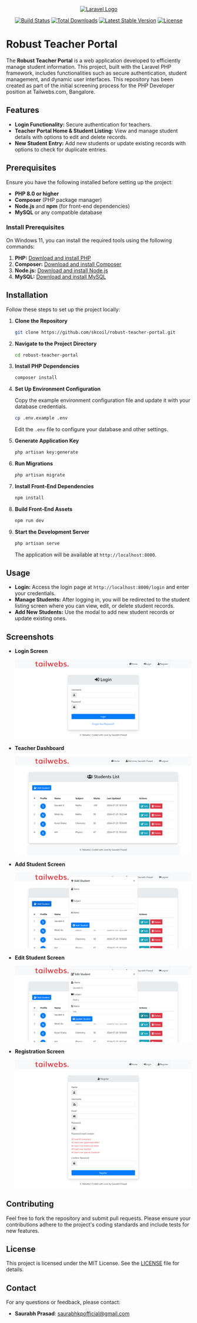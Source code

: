 <p align="center"><a href="https://laravel.com" target="_blank"><img src="https://raw.githubusercontent.com/laravel/art/master/logo-lockup/5%20SVG/2%20CMYK/1%20Full%20Color/laravel-logolockup-cmyk-red.svg" width="400" alt="Laravel Logo"></a></p>

<p align="center">
<a href="https://github.com/laravel/framework/actions"><img src="https://github.com/laravel/framework/workflows/tests/badge.svg" alt="Build Status"></a>
<a href="https://packagist.org/packages/laravel/framework"><img src="https://img.shields.io/packagist/dt/laravel/framework" alt="Total Downloads"></a>
<a href="https://packagist.org/packages/laravel/framework"><img src="https://img.shields.io/packagist/v/laravel/framework" alt="Latest Stable Version"></a>
<a href="https://packagist.org/packages/laravel/framework"><img src="https://img.shields.io/packagist/l/laravel/framework" alt="License"></a>
</p>

# Robust Teacher Portal

The **Robust Teacher Portal** is a web application developed to efficiently manage student information. This project, built with the Laravel PHP framework, includes functionalities such as secure authentication, student management, and dynamic user interfaces. This repository has been created as part of the initial screening process for the PHP Developer position at Tailwebs.com, Bangalore.

## Features

- **Login Functionality:** Secure authentication for teachers.
- **Teacher Portal Home & Student Listing:** View and manage student details with options to edit and delete records.
- **New Student Entry:** Add new students or update existing records with options to check for duplicate entries.

## Prerequisites

Ensure you have the following installed before setting up the project:

- **PHP 8.0 or higher**
- **Composer** (PHP package manager)
- **Node.js** and **npm** (for front-end dependencies)
- **MySQL** or any compatible database

### Install Prerequisites

On Windows 11, you can install the required tools using the following commands:

1. **PHP:** [Download and install PHP](https://windows.php.net/download/)
2. **Composer:** [Download and install Composer](https://getcomposer.org/download/)
3. **Node.js:** [Download and install Node.js](https://nodejs.org/)
4. **MySQL:** [Download and install MySQL](https://dev.mysql.com/downloads/)

## Installation

Follow these steps to set up the project locally:

1. **Clone the Repository**

   ```bash
   git clone https://github.com/skcoil/robust-teacher-portal.git
   ```

2. **Navigate to the Project Directory**

   ```bash
   cd robust-teacher-portal
   ```

3. **Install PHP Dependencies**

   ```bash
   composer install
   ```

4. **Set Up Environment Configuration**

   Copy the example environment configuration file and update it with your database credentials.

   ```bash
   cp .env.example .env
   ```

   Edit the `.env` file to configure your database and other settings.

5. **Generate Application Key**

   ```bash
   php artisan key:generate
   ```

6. **Run Migrations**

   ```bash
   php artisan migrate
   ```

7. **Install Front-End Dependencies**

   ```bash
   npm install
   ```

8. **Build Front-End Assets**

   ```bash
   npm run dev
   ```

9. **Start the Development Server**

   ```bash
   php artisan serve
   ```

   The application will be available at `http://localhost:8000`.

## Usage

- **Login:** Access the login page at `http://localhost:8000/login` and enter your credentials.
- **Manage Students:** After logging in, you will be redirected to the student listing screen where you can view, edit, or delete student records.
- **Add New Students:** Use the modal to add new student records or update existing ones.

## Screenshots

- **Login Screen**

  ![Login Screen](public/images/loginscreen.png)

- **Teacher Dashboard**

  ![Teacher Dashboard](public/images/teacherdashboardscreen.png)

- **Add Student Screen**

  ![Add Student Screen](public/images/addstudentscreen.png)

- **Edit Student Screen**

  ![Edit Student Screen](public/images/editstudentscreen.png)

- **Registration Screen**

  ![Registration Screen](public/images/registerscreen.png)

## Contributing

Feel free to fork the repository and submit pull requests. Please ensure your contributions adhere to the project's coding standards and include tests for new features.

## License

This project is licensed under the MIT License. See the [LICENSE](LICENSE) file for details.

## Contact

For any questions or feedback, please contact:

- **Saurabh Prasad**: saurabhkpofficial@gmail.com
